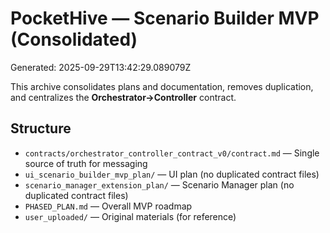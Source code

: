 
# PocketHive — Scenario Builder MVP (Consolidated)
Generated: 2025-09-29T13:42:29.089079Z

This archive consolidates plans and documentation, removes duplication, and centralizes the **Orchestrator→Controller** contract.

## Structure
- `contracts/orchestrator_controller_contract_v0/contract.md` — Single source of truth for messaging
- `ui_scenario_builder_mvp_plan/` — UI plan (no duplicated contract files)
- `scenario_manager_extension_plan/` — Scenario Manager plan (no duplicated contract files)
- `PHASED_PLAN.md` — Overall MVP roadmap
- `user_uploaded/` — Original materials (for reference)
